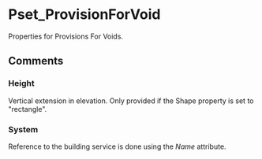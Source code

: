 # Pset_ProvisionForVoid

Properties for Provisions For Voids.

## Comments

### Height

Vertical extension in elevation. Only provided if the Shape property is set to "rectangle".

### System

Reference to the building service is done using the _Name_ attribute.
